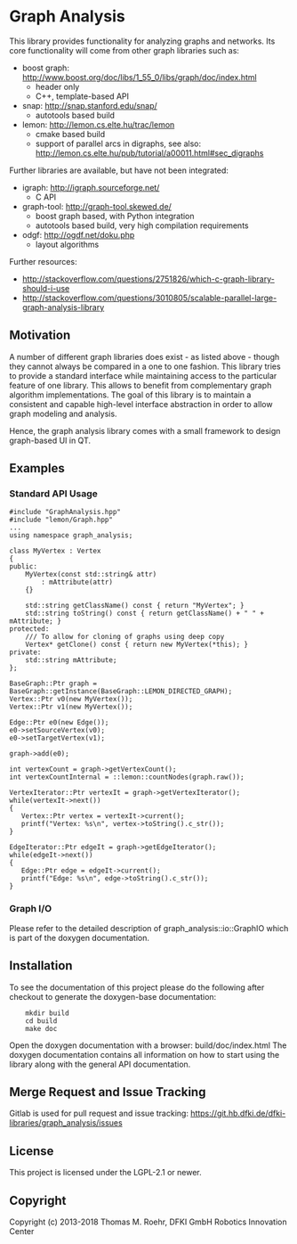 # Graph Analysis

This library provides functionality for analyzing graphs and networks.
Its core functionality will come from other graph libraries such as:
 - boost graph: http://www.boost.org/doc/libs/1_55_0/libs/graph/doc/index.html
   - header only
   - C++, template-based API
 - snap: http://snap.stanford.edu/snap/
   - autotools based build
 - lemon: http://lemon.cs.elte.hu/trac/lemon
   - cmake based build
   - support of parallel arcs in digraphs, see also: http://lemon.cs.elte.hu/pub/tutorial/a00011.html#sec_digraphs

Further libraries are available, but have not been integrated:
 - igraph: http://igraph.sourceforge.net/
   - C API
 - graph-tool: http://graph-tool.skewed.de/
   - boost graph based, with Python integration
   - autotools based build, very high compilation requirements
 - odgf: http://ogdf.net/doku.php
   - layout algorithms

Further resources:
 * http://stackoverflow.com/questions/2751826/which-c-graph-library-should-i-use
 * http://stackoverflow.com/questions/3010805/scalable-parallel-large-graph-analysis-library

## Motivation
A number of different graph libraries does exist - as listed above - though they cannot always be compared in a one to one fashion.
This library tries to provide a standard interface while maintaining access to
the particular feature of one library.
This allows to benefit from complementary graph algorithm implementations.
The goal of this library is to maintain a consistent and capable high-level interface abstraction in order to allow graph modeling and analysis.

Hence, the graph analysis library comes with a small framework to design
graph-based UI in QT.

## Examples

### Standard API Usage

```
#include "GraphAnalysis.hpp"
#include "lemon/Graph.hpp"
...
using namespace graph_analysis;

class MyVertex : Vertex
{
public:
    MyVertex(const std::string& attr)
        : mAttribute(attr)
    {}

    std::string getClassName() const { return "MyVertex"; }
    std::string toString() const { return getClassName() + " " + mAttribute; }
protected:
    /// To allow for cloning of graphs using deep copy
    Vertex* getClone() const { return new MyVertex(*this); }
private:
    std::string mAttribute;
};

BaseGraph::Ptr graph = BaseGraph::getInstance(BaseGraph::LEMON_DIRECTED_GRAPH);
Vertex::Ptr v0(new MyVertex());
Vertex::Ptr v1(new MyVertex());

Edge::Ptr e0(new Edge());
e0->setSourceVertex(v0);
e0->setTargetVertex(v1);

graph->add(e0);

int vertexCount = graph->getVertexCount();
int vertexCountInternal = ::lemon::countNodes(graph.raw());

VertexIterator::Ptr vertexIt = graph->getVertexIterator();
while(vertexIt->next())
{
   Vertex::Ptr vertex = vertexIt->current();
   printf("Vertex: %s\n", vertex->toString().c_str());
}

EdgeIterator::Ptr edgeIt = graph->getEdgeIterator();
while(edgeIt->next())
{
   Edge::Ptr edge = edgeIt->current();
   printf("Edge: %s\n", edge->toString().c_str());
}
```

### Graph I/O

Please refer to the detailed description of graph_analysis::io::GraphIO which is part of the doxygen
documentation.

## Installation

To see the documentation of this project please do the following after
checkout to generate the doxygen-base documentation:

```
    mkdir build
    cd build
    make doc
```

Open the doxygen documentation with a browser: build/doc/index.html
The doxygen documentation contains all information on how to start
using the library along with the general API documentation.

## Merge Request and Issue Tracking

Gitlab is used for pull request and issue tracking: https://git.hb.dfki.de/dfki-libraries/graph_analysis/issues

## License

This project is licensed under the LGPL-2.1 or newer.

## Copyright

Copyright (c) 2013-2018 Thomas M. Roehr, DFKI GmbH Robotics Innovation Center
